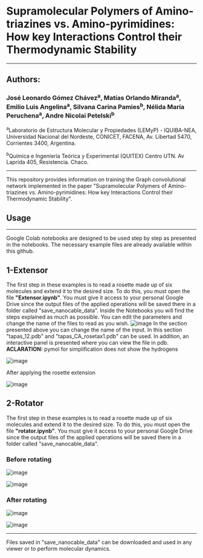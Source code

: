 # Supramolecular Polymers of Amino-triazines vs. Amino-pyrimidines: How key Interactions Control their Thermodynamic Stability 
-----------------------------------------------------------------------------------------------------------------------------------------

## Authors: 
### José Leonardo Gómez Chávez<sup>a</sup>, Matías Orlando Miranda<sup>a</sup>, Emilio Luis Angelina<sup>a</sup>, Silvana Carina Pamies<sup>b</sup>, Nélida María Peruchena<sup>a</sup>, Andre Nicolai Petelski<sup>b</sup>

<sup>a</sup>Laboratorio de Estructura Molecular y Propiedades (LEMyP) - IQUIBA-NEA, Universidad Nacional del Nordeste, CONICET, FACENA, Av. Libertad
5470, Corrientes 3400, Argentina.

<sup>b</sup>Química e Ingeniería Teórica y Experimental (QUITEX) Centro UTN. Av Laprida 405, Resistencia. Chaco.



------------------------------------------------------------------------------------------------------------------------------------------
This repository provides information on training the Graph convolutional network implemented in the paper "Supramolecular Polymers of Amino-triazines vs. Amino-pyrimidines: How key Interactions Control their Thermodynamic Stability".


##   Usage
------------------------------------------------------------------------------------------------------------------------------------------
Google Colab notebooks are designed to be used step by step as presented in the notebooks. The necessary example files are already available within this github.

##  1-Extensor
The first step in these examples is to read a rosette made up of six molecules and extend it to the desired size.
To do this, you must open the file **"Extensor.ipynb"**.
You must give it access to your personal Google Drive since the output files of the applied operations will be saved there in a folder called "save_nanocable_data".
Inside the Notebooks you will find the steps explained as much as possible. You can edit the parameters and change the name of the files to read as you wish.
![image](https://github.com/user-attachments/assets/56145103-d6b1-4867-a20a-a300f7748adb)
In the section presented above you can change the name of the input. In this section "tapas_12.pdb" and "tapas_CA_rosetax1.pdb" can be used.
In addition, an interactive panel is presented where you can view the file in pdb. **ACLARATION:** pymol for simplification does not show the hydrogens

![image](https://github.com/user-attachments/assets/761da7ef-f080-4f91-8e8a-8bf4fb94effb)

After applying the rosette extension

![image](https://github.com/user-attachments/assets/69d2d432-a31d-40d1-9dcc-c2cc7b62f0c9)


##  2-Rotator
The first step in these examples is to read a rosette made up of six molecules and extend it to the desired size.
To do this, you must open the file **"rotator.ipynb"**.
You must give it access to your personal Google Drive since the output files of the applied operations will be saved there in a folder called "save_nanocable_data".
### Before rotating

![image](https://github.com/user-attachments/assets/da6bcd4d-cc17-48f2-8314-7174e7c707f4)

![image](https://github.com/user-attachments/assets/463e0165-c8f3-4912-857e-4b4acc4b6cfe)


### After rotating

![image](https://github.com/user-attachments/assets/6f36c581-6db1-413f-80e1-9fb226d4ce22)

![image](https://github.com/user-attachments/assets/8c9489d1-a037-4463-97f1-e7e5ffaa9e0a)

------------------------------------------------------------------------------------------------------------------------------------------

Files saved in "save_nanocable_data" can be downloaded and used in any viewer or to perform molecular dynamics.

